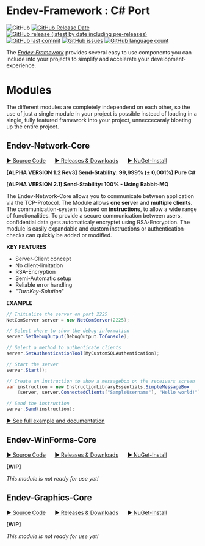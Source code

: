 # Endev-Framework : C# Port

![GitHub](https://img.shields.io/github/license/TobiHatti/EndevFramework)
[![GitHub Release Date](https://img.shields.io/github/release-date/TobiHatti/EndevFramework)](https://github.com/TobiHatti/EndevFramework/releases)
[![GitHub release (latest by date including pre-releases)](https://img.shields.io/github/v/release/TobiHatti/EndevFramework?include_prereleases)](https://github.com/TobiHatti/EndevFramework/releases)
[![GitHub last commit](https://img.shields.io/github/last-commit/TobiHatti/EndevFramework)](https://github.com/TobiHatti/EndevFramework/commits/master)
[![GitHub issues](https://img.shields.io/github/issues-raw/TobiHatti/EndevFramework)](https://github.com/TobiHatti/EndevFramework/issues)
[![GitHub language count](https://img.shields.io/github/languages/count/TobiHatti/EndevFramework)](https://github.com/TobiHatti/EndevFramework)


The _[Endev-Framework](https://github.com/TobiHatti/EndevFramework)_ provides several easy to use components you can include into your projects to simplify and accelerate your development-experience.

# Modules
The different modules are completely independend on each other, so the use of just a single module in your project is possible instead of loading in a single, fully featured framework into your project, unneccecaraly bloating up the entire project.

## <i class="fas fa-server"></i> Endev-Network-Core
[&#9654; Source Code](https://github.com/TobiHatti/EndevFramework/tree/master/NetworkCore) &nbsp;&nbsp;&nbsp;&nbsp;&nbsp;[&#9654; Releases & Downloads](https://github.com/TobiHatti/EndevFramework/releases) &nbsp;&nbsp;&nbsp;&nbsp;&nbsp;[&#9654; NuGet-Install](#)

__[ALPHA VERSION 1.2 Rev3] Send-Stability: 99,999% (± 0,001%) Pure C#__

**[ALPHA VERSION 2.1] Send-Stability: 100% - Using Rabbit-MQ**

The Endev-Network-Core allows you to communicate between application via the TCP-Protocol.
The Module allows __one server__ and __multiple clients__. 
The communication-system is based on __instructions__, to allow a wide range of functionalities. 
To provide a secure communication between users, confidential data gets automaticaly encryptet using RSA-Encryption. 
The module is easily expandable and custom instructions or authentication-checks can quickly be added or modified.



__KEY FEATURES__
- Server-Client concept
- No client-limitation
- RSA-Encryption
- Semi-Automatic setup
- Reliable error handling
- "_TurnKey-Solution_"

__EXAMPLE__
```csharp
// Initialize the server on port 2225
NetComServer server = new NetComServer(2225);

// Select where to show the debug-information
server.SetDebugOutput(DebugOutput.ToConsole);

// Select a method to authenticate clients
server.SetAuthenticationTool(MyCustomSQLAuthentication);

// Start the server
server.Start();

// Create an instruction to show a messagebox on the receivers screen
var instruction = new InstructionLibraryEssentials.SimpleMessageBox
	(server, server.ConnectedClients["SampleUsername"], "Hello world!");

// Send the instruction
server.Send(instruction);
```

[&#9654; See full example and documentation](https://github.com/TobiHatti/EndevFramework/blob/master/NetworkCore/README.md)

## Endev-WinForms-Core
[&#9654; Source Code](https://github.com/TobiHatti/EndevFramework/tree/master/WinFormsCore) &nbsp;&nbsp;&nbsp;&nbsp;&nbsp;[&#9654; Releases & Downloads](https://github.com/TobiHatti/EndevFramework/releases) &nbsp;&nbsp;&nbsp;&nbsp;&nbsp;[&#9654; NuGet-Install](#)

__[WIP]__

_This module is not ready for use yet!_




## Endev-Graphics-Core
[&#9654; Source Code](https://github.com/TobiHatti/EndevFramework/tree/master/GraphicsCore) &nbsp;&nbsp;&nbsp;&nbsp;&nbsp;[&#9654; Releases & Downloads](https://github.com/TobiHatti/EndevFramework/releases) &nbsp;&nbsp;&nbsp;&nbsp;&nbsp;[&#9654; NuGet-Install](#)

__[WIP]__

_This module is not ready for use yet!_
